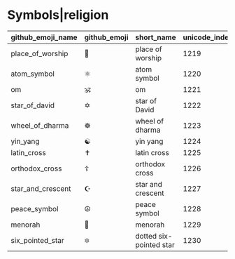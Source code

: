 # Symbols|religion

|github_emoji_name|github_emoji|short_name|unicode_index|
|---|---|---|---|
|place_of_worship|:place_of_worship:|place of worship|1219|
|atom_symbol|:atom_symbol:|atom symbol|1220|
|om|:om:|om|1221|
|star_of_david|:star_of_david:|star of David|1222|
|wheel_of_dharma|:wheel_of_dharma:|wheel of dharma|1223|
|yin_yang|:yin_yang:|yin yang|1224|
|latin_cross|:latin_cross:|latin cross|1225|
|orthodox_cross|:orthodox_cross:|orthodox cross|1226|
|star_and_crescent|:star_and_crescent:|star and crescent|1227|
|peace_symbol|:peace_symbol:|peace symbol|1228|
|menorah|:menorah:|menorah|1229|
|six_pointed_star|:six_pointed_star:|dotted six-pointed star|1230|
